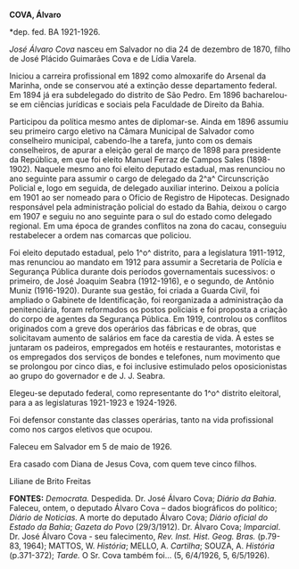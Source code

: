 **COVA, Álvaro**

\*dep. fed. BA 1921-1926.

*José Álvaro Cova* nasceu em Salvador no dia 24 de dezembro de 1870,
filho de José Plácido Guimarães Cova e de Lídia Varela.

Iniciou a carreira profissional em 1892 como almoxarife do Arsenal da
Marinha, onde se conservou até a extinção desse departamento federal. Em
1894 já era subdelegado do distrito de São Pedro. Em 1896 bacharelou-se
em ciências jurídicas e sociais pela Faculdade de Direito da Bahia.

Participou da política mesmo antes de diplomar-se. Ainda em 1896 assumiu
seu primeiro cargo eletivo na Câmara Municipal de Salvador como
conselheiro municipal, cabendo-lhe a tarefa, junto com os demais
conselheiros, de apurar a eleição geral de março de 1898 para presidente
da República, em que foi eleito Manuel Ferraz de Campos Sales
(1898-1902). Naquele mesmo ano foi eleito deputado estadual, mas
renunciou no ano seguinte para assumir o cargo de delegado da 2^a^
Circunscrição Policial e, logo em seguida, de delegado auxiliar
interino. Deixou a polícia em 1901 ao ser nomeado para o Ofício de
Registro de Hipotecas. Designado responsável pela administração policial
do estado da Bahia, deixou o cargo em 1907 e seguiu no ano seguinte para
o sul do estado como delegado regional. Em uma época de grandes
conflitos na zona do cacau, conseguiu restabelecer a ordem nas comarcas
que policiou.

Foi eleito deputado estadual, pelo 1^o^ distrito, para a legislatura
1911-1912, mas renunciou ao mandato em 1912 para assumir a Secretaria de
Polícia e Segurança Pública durante dois períodos governamentais
sucessivos: o primeiro, de José Joaquim Seabra (1912-1916), e o segundo,
de Antônio Muniz (1916-1920). Durante sua gestão, foi criada a Guarda
Civil, foi ampliado o Gabinete de Identificação, foi reorganizada a
administração da penitenciária, foram reformados os postos policiais e
foi proposta a criação do corpo de agentes da Segurança Pública. Em
1919, controlou os conflitos originados com a greve dos operários das
fábricas e de obras, que solicitavam aumento de salários em face da
carestia de vida. A estes se juntaram os padeiros, empregados em hotéis
e restaurantes, motoristas e os empregados dos serviços de bondes e
telefones, num movimento que se prolongou por cinco dias, e foi
inclusive estimulado pelos oposicionistas ao grupo do governador e de J.
J. Seabra.

Elegeu-se deputado federal, como representante do 1^o^ distrito
eleitoral, para a as legislaturas 1921-1923 e 1924-1926.

Foi defensor constante das classes operárias, tanto na vida profissional
como nos cargos eletivos que ocupou.

Faleceu em Salvador em 5 de maio de 1926.

Era casado com Diana de Jesus Cova, com quem teve cinco filhos.

Liliane de Brito Freitas

**FONTES:** *Democrata.* Despedida. Dr. José Álvaro Cova; *Diário da
Bahia*. Faleceu, ontem, o deputado Álvaro Cova – dados biográficos do
político; *Diário de Noticias.* A morte do deputado Álvaro Cova; *Diário
oficial do Estado da Bahia*; *Gazeta do Povo* (29/3/1912). Dr. Álvaro
Cova; *Imparcial*. Dr. José Álvaro Cova - seu falecimento, *Rev. Inst.
Hist. Geog. Bras.* (p.79-83, 1964); MATTOS, W. *História*; MELLO, A.
*Cartilha*; SOUZA, A. *História* (p.371-372); *Tarde.* O Sr. Cova também
foi… (5, 6/4/1926, 5, 6/5/1926).
